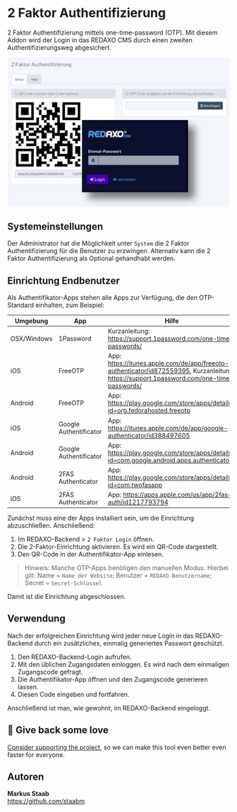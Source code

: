 # 2 Faktor Authentifizierung

2 Faktor Authentifizierung mittels one-time-password (OTP).
Mit diesem Addon wird der Login in das REDAXO CMS durch einen zweiten Authentifizierungsweg abgesichert.

![2 Faktor Authentifizierung Weboberfläche](https://github.com/FriendsOfREDAXO/2factor_auth/blob/assets/screen.png?raw=true)

## Systemeinstellungen

Der Administrator hat die Möglichkeit unter `System` die 2 Faktor Authentifizierung für die Benutzer zu erzwingen.
Alternativ kann die 2 Faktor Authentifizierung als Optional gehandhabt werden.

## Einrichtung Endbenutzer

Als Authentifikator-Apps stehen alle Apps zur Verfügung, die den OTP-Standard einhalten, zum Beispiel:

Umgebung    | App                    | Hilfe
----------- |------------------------| -----
OSX/Windows | 1Password              | Kurzanleitung: https://support.1password.com/one-time-passwords/
iOS         | FreeOTP                | App: https://itunes.apple.com/de/app/freeotp-authenticator/id872559395, Kurzanleitung: https://support.1password.com/one-time-passwords/
Android     | FreeOTP                | App: https://play.google.com/store/apps/details?id=org.fedorahosted.freeotp
iOS         | Google Authentificator | App: https://itunes.apple.com/de/app/google-authenticator/id388497605
Android     | Google Authentificator | App: https://play.google.com/store/apps/details?id=com.google.android.apps.authenticator2
Android     | 2FAS Authenticator     | App: https://play.google.com/store/apps/details?id=com.twofasapp
iOS         | 2FAS Authenticator     | App: https://apps.apple.com/us/app/2fas-auth/id1217793794

Zunächst muss eine der Apps installiert sein, um die Einrichtung abzuschließen. Anschließend:

1. Im REDAXO-Backend > `2 Faktor Login` öffnen.
2. Die 2-Faktor-Einrichtung aktivieren. Es wird ein QR-Code dargestellt.
3. Den QR-Code in der Authentifikator-App einlesen. 

> Hinweis: Manche OTP-Apps benötigen den manuellen Modus. Hierbei gilt: Name = `Name der Website`; Benutzer = `REDAXO-Benutzername`; Secret = `Secret-Schlüssel`

Damit ist die Einrichtung abgeschlossen.

## Verwendung

Nach der erfolgreichen Einrichtung wird jeder neue Login in das REDAXO-Backend durch ein zusätzliches, einmalig generiertes Passwort geschützt.

1. Den REDAXO-Backend-Login aufrufen.
2. Mit den üblichen Zugangsdaten einloggen. Es wird nach dem einmaligen Zugangscode gefragt.
3. Die Authentifikator-App öffnen und den Zugangscode generieren lassen.
4. Diesen Code eingeben und fortfahren.

Anschließend ist man, wie gewohnt, im REDAXO-Backend eingeloggt.

## 💌 Give back some love

[Consider supporting the project](https://github.com/sponsors/staabm), so we can make this tool even better even faster for everyone.

## Autoren

**Markus Staab**  
https://github.com/staabm 
